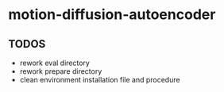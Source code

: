 # motion-diffusion-autoencoder

## TODOS
- rework eval directory
- rework prepare directory
- clean environment installation file and procedure 
